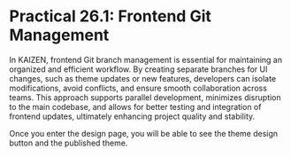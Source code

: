 # Practical 26.1: Frontend Git Management



In KAIZEN, frontend Git branch management is essential for maintaining an organized and efficient workflow. By creating separate branches for UI changes, such as theme updates or new features, developers can isolate modifications, avoid conflicts, and ensure smooth collaboration across teams. This approach supports parallel development, minimizes disruption to the main codebase, and allows for better testing and integration of frontend updates, ultimately enhancing project quality and stability.

Once you enter the design page, you will be able to see the theme design button and the published theme.

